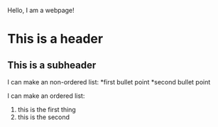 Hello, I am a webpage!

# This is a header
## This is a subheader

I can make an non-ordered list:
*first bullet point
*second bullet point

I can make an ordered list:
1. this is the first thing
1. this is the second
